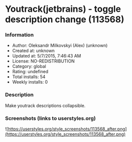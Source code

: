 # Youtrack(jetbrains) - toggle description change (113568)

### Information
- Author: Oleksandr Milkovskyi (Alex) (unknown)
- Created at: unknown
- Updated at: 5/7/2015, 7:46:43 AM
- License: NO-REDISTRIBUTION
- Category: global
- Rating: undefined
- Total installs: 54
- Weekly installs: 0


### Description
Make youtrack descriptions collapsible.


### Screenshots (links to userstyles.org)
![https://userstyles.org/style_screenshots/113568_after.png](https://userstyles.org/style_screenshots/113568_after.png)


